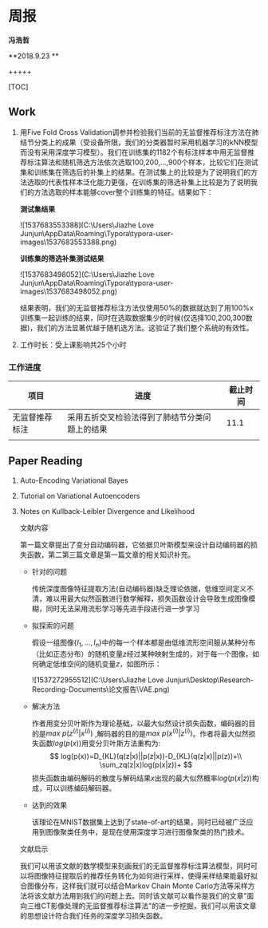 # 周报

**冯浩哲**

**2018.9.23 **

+++++

[TOC]

## Work

1. 用Five Fold Cross Validation调参并检验我们当前的无监督推荐标注方法在肺结节分类上的成果（受设备所限，我们的分类器暂时采用机器学习的kNN模型而没有采用深度学习模型）。我们在训练集的1182个有标注样本中用无监督推荐标注算法和随机筛选方法依次选取100,200,...,900个样本，比较它们在测试集和训练集在筛选后的补集上的结果。在测试集上的比较是为了说明我们的方法选取的代表性样本泛化能力更强，在训练集的筛选补集上比较是为了说明我们的方法选取的样本能够cover整个训练集的特征。结果如下：

   **测试集结果**

   ![1537683553388](C:\Users\Jiazhe Love Junjun\AppData\Roaming\Typora\typora-user-images\1537683553388.png)

   **训练集的筛选补集测试结果**

   ![1537683498052](C:\Users\Jiazhe Love Junjun\AppData\Roaming\Typora\typora-user-images\1537683498052.png)

   结果表明，我们的无监督推荐标注方法仅使用50%的数据就达到了用100%x训练集一起训练的结果，同时在选取数据集少的时候(仅选择100,200,300数据)，我们的方法显著优越于随机选方法。这验证了我们整个系统的有效性。

2. 工作时长：受上课影响共25个小时

### 工作进度

| 项目           | 进度                                           | 截止时间 |
| -------------- | ---------------------------------------------- | -------- |
| 无监督推荐标注 | 采用五折交叉检验法得到了肺结节分类问题上的结果 | 11.1     |
|                |                                                |          |

## Paper Reading

1. Auto-Encoding Variational Bayes

2. Tutorial on Variational Autoencoders

3. Notes on Kullback-Leibler Divergence and Likelihood

   文献内容

   第一篇文章提出了变分自动编码器，它依据贝叶斯模型来设计自动编码器的损失函数，第二第三篇文章是第一篇文章的相关知识补充。

   * 针对的问题

     传统深度图像特征提取方法(自动编码器)缺乏理论依据，低维空间定义不清，难以用最大似然函数进行数学解释，损失函数设计会导致生成图像模糊，同时无法采用流形学习等先进手段进行进一步学习

   * 拟探索的问题

     假设一组图像$\{I_1,...,I_n\}$中的每一个样本都是由低维流形空间服从某种分布（比如正态分布）的随机变量$z$经过某种映射生成的，对于每一个图像，如何确定低维空间的随机变量$z$，如图所示：

     ![1537272955512](C:\Users\Jiazhe Love Junjun\Desktop\Research-Recording-Documents\论文报告\VAE.png)

   * 解决方法

     作者用变分贝叶斯作为理论基础，以最大似然设计损失函数，编码器的目的是$max\ p(z^{(i)}|x^{(i)})$ ,解码器的目的是$max\ p(x^{(i)}|z^{(i)})$。作者将最大似然损失函数$log(p(x))$用变分贝叶斯方法重构为:
     $$
     log(p(x))=D_{KL}(q(z|x)||p(z|x))-D_{KL}(q(z|x)||p(z))+\\ \sum_zq(z|x)log(p(x|z))+
     $$
     损失函数由编码解码的散度与解码结果$x$出现的最大似然概率$log(p(x|z))$构成，可以训练编码解码器。

   * 达到的效果

     该理论在MNIST数据集上达到了state-of-art的结果，同时已经被广泛应用到图像聚类任务中，是现在使用深度学习进行图像聚类的热门技术。

   文献启示

   我们可以用该文献的数学模型来刻画我们的无监督推荐标注算法模型，同时可以将图像特征提取后的推荐任务转化为如何进行采样，使得采样结果能最好拟合图像分布，这样我们就可以结合Markov Chain Monte Carlo方法等采样方法将该文献方法用到我们的问题上去。同时该文献可以看作是我们的文章"面向三维CT影像处理的无监督推荐标注算法"的进一步挖掘，我们可以用该文章的思想设计符合我们任务的深度学习损失函数。


